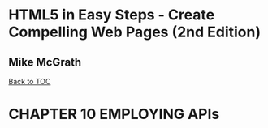 # **HTML5 in Easy Steps - Create Compelling Web Pages (2nd Edition)**
## Mike McGrath

[Back to TOC](./THE%20BOOK%20ON%20HTML5.md)

# CHAPTER 10 EMPLOYING APIs

